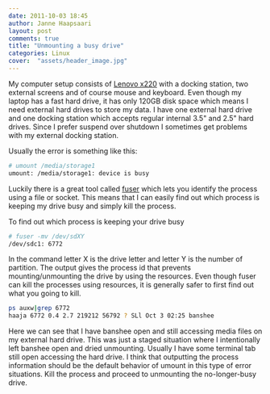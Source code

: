 ```yaml
---
date: 2011-10-03 18:45
author: Janne Haapsaari
layout: post
comments: true
title: "Unmounting a busy drive"
categories: Linux
cover:  "assets/header_image.jpg"
---
```


My computer setup consists of
[Lenovo x220](https://www.lenovo.com/products/us/laptop/thinkpad/x-series/x220/)
with a docking station, two external screens and of course mouse and keyboard.
Even though my laptop has a fast hard drive, it has only 120GB disk space
which means I need external hard drives to store my data. I have one external
hard drive and one docking station which accepts regular internal 3.5" and
2.5" hard drives. Since I prefer suspend over shutdown I sometimes get
problems with my external docking station.

Usually the error is something like this:


```sh
# umount /media/storage1
umount: /media/storage1: device is busy
```


Luckily there is a great tool called
[fuser](https://secure.wikimedia.org/wikipedia/en/wiki/Fuser_%28Unix%29) which
lets you identify the process using a file or socket. This means that I can
easily find out which process is keeping my drive busy and simply kill the
process.

To find out which process is keeping your drive busy

```sh
# fuser -mv /dev/sdXY
/dev/sdc1: 6772
```

In the command letter X is the drive letter and letter Y is the number of
partition. The output gives the process id that prevents mounting/unmounting
the drive by using the resources. Even though fuser can kill the processes
using resources, it is generally safer to first find out what you going to
kill.

```sh
ps auxw|grep 6772
haaja 6772 0.4 2.7 219212 56792 ? SLl Oct 3 02:25 banshee
```


Here we can see that I have banshee open and still accessing media files on my
external hard drive. This was just a staged situation where I intentionally
left banshee open and dried unmounting. Usually I have some terminal tab still
open accessing the hard drive. I think that outputting the process information
should be the default behavior of umount in this type of error situations.
Kill the process and proceed to unmounting the no-longer-busy drive.
